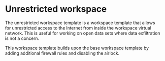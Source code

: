 # Unrestricted workspace

The unrestricted workspace template is a workspace template that allows for unrestricted access to the Internet from inside the workspace virtual network. This is useful for working on open data sets where data exfiltration is not a concern.

This workspace template builds upon the base workspace template by adding additional firewall rules and disabling the airlock.
